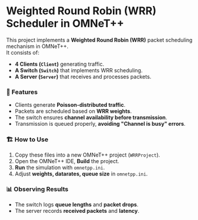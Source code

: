 # Weighted Round Robin (WRR) Scheduler in OMNeT++

This project implements a **Weighted Round Robin (WRR)** packet scheduling mechanism in OMNeT++.  
It consists of:

- **4 Clients (`Client`)** generating traffic.
- **A Switch (`Switch`)** that implements WRR scheduling.
- **A Server (`Server`)** that receives and processes packets.

### 🔧 Features
- Clients generate **Poisson-distributed traffic**.
- Packets are scheduled based on **WRR weights**.
- The switch ensures **channel availability before transmission**.
- Transmission is queued properly, **avoiding "Channel is busy" errors**.

### 🏗 How to Use
1. Copy these files into a new OMNeT++ project (`WRRProject`).
2. Open the OMNeT++ IDE, **Build** the project.
3. **Run** the simulation with `omnetpp.ini`.
4. Adjust **weights, datarates, queue size** in `omnetpp.ini`.

### 📊 Observing Results
- The switch logs **queue lengths** and **packet drops**.
- The server records **received packets** and **latency**.
